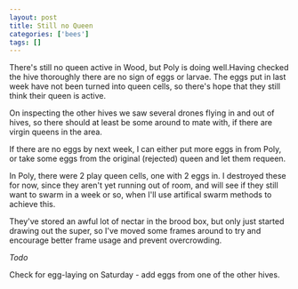 ```yaml
---
layout: post
title: Still no Queen
categories: ['bees']
tags: []
---
```


There's still no queen active in Wood, but Poly is doing well.Having checked the hive thoroughly there are no sign of eggs or larvae. The eggs put in last week have not been turned into queen cells, so there's hope that they still think their queen is active.  
  
  
  
On inspecting the other hives we saw several drones flying in and out of hives, so there should at least be some around to mate with, if there are virgin queens in the area.  
  
  
  
If there are no eggs by next week, I can either put more eggs in from Poly, or take some eggs from the original (rejected) queen and let them requeen.  
  
  
  
In Poly, there were 2 play queen cells, one with 2 eggs in. I destroyed these for now, since they aren't yet running out of room, and will see if they still want to swarm in a week or so, when I'll use artifical swarm methods to achieve this.  
  
  
  
They've stored an awful lot of nectar in the brood box, but only just started drawing out the super, so I've moved some frames around to try and encourage better frame usage and prevent overcrowding.  
  
  
  
_Todo_  
  
  
  
Check for egg-laying on Saturday - add eggs from one of the other hives. 
